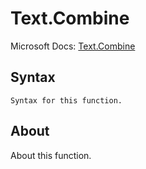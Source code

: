 ---
---

# Text.Combine

Microsoft Docs: [Text.Combine](https://docs.microsoft.com/en-us/powerquery-m/text-combine)

## Syntax

```
Syntax for this function.
```

## About

About this function.

